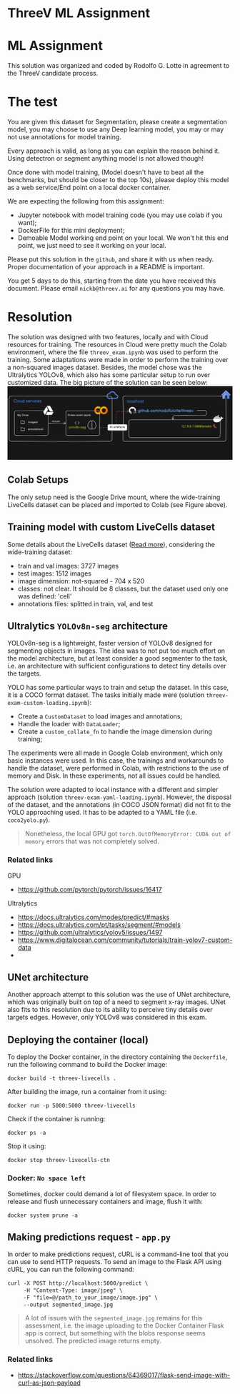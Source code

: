 # ThreeV ML Assignment

# ML Assignment 
This solution was organized and coded by Rodolfo G. Lotte in agreement to the ThreeV candidate process.

# The test
You are given this dataset for Segmentation, please create a segmentation model, you may choose to use any Deep learning model, you may or may not use annotations for model training.

Every approach is valid, as long as you can explain the reason behind it. Using detectron or segment anything model is not allowed though!

Once done with model training, (Model doesn't have to beat all the benchmarks, but should be closer to the top 10s), please deploy this model as a web service/End point on a local docker container.

We are expecting the following from this assignment:
- Jupyter notebook with model training code (you may use colab if you want);
- DockerFile for this mini deployment;
- Demoable Model working end point on your local. We won't hit this end point, we just need to see it working on your local.

Please put this solution in the `github`, and share it with us when ready. Proper documentation of your approach in a README is important.

You get 5 days to do this, starting from the date you have received this document. Please email `nickb@threev.ai` for any questions you may have.

# Resolution
The solution was designed with two features, locally and with Cloud resources for training. The resources in Cloud were pretty much the Colab environment, where the file `threev_exam.ipynb` was used to perform the training. Some adaptations were made in order to perform the training over a non-squared images dataset. Besides, the model chose was the Ultralytics YOLOv8, which also has some particular setup to run over customized data. The big picture of the solution can be seen below:
![alt text](pics/threev-schema.png "Solution schema diagram")

## Colab Setups
The only setup need is the Google Drive mount, where the wide-training LiveCells dataset can be placed and imported to Colab (see Figure above).

## Training model with custom LiveCells dataset
Some details about the LiveCells dataset ([Read more](https://github.com/sartorius-research/LIVECell)), considering the wide-training dataset:
- train and val images: 3727 images
- test images: 1512 images
- image dimension: not-squared - 704 x 520
- classes: not clear. It should be 8 classes, but the dataset used only one was defined: 'cell'
- annotations files: splitted in train, val, and test

## Ultralytics `YOLOv8n-seg` architecture
YOLOv8n-seg is a lightweight, faster version of YOLOv8 designed for segmenting objects in images. The idea was to not put too much effort on the model architecture, but at least consider a good segmenter to the task, i.e. an architecture with sufficient configurations to detect tiny details over the targets. 

YOLO has some particular ways to train and setup the dataset. In this case, it is a COCO format dataset. The tasks initially made were (solution `threev-exam-custom-loading.ipynb`):
- Create a `CustomDataset` to load images and annotations;
- Handle the loader with `DataLoader`;
- Create a `custom_collate_fn` to handle the image dimension during training;

The experiments were all made in Google Colab environment, which only basic instances were used. In this case, the trainings and workarounds to handle the dataset, were performed in Colab, with restrictions to the use of memory and Disk. In these experiments, not all issues could be handled. 

The solution were adapted to local instance with a different and simpler approach (solution `threev-exam-yaml-loading.ipynb`). However, the disposal of the dataset, and the annotations (in COCO JSON format) did not fit to the YOLO approaching used. It has to be adapted to a YAML file (i.e. `coco2yolo.py`). 

> Nonetheless, the local GPU got `torch.OutOfMemoryError: CUDA out of memory` errors that was not completely solved.

### Related links

GPU
- https://github.com/pytorch/pytorch/issues/16417

Ultralytics
- https://docs.ultralytics.com/modes/predict/#masks
- https://docs.ultralytics.com/pt/tasks/segment/#models
- https://github.com/ultralytics/yolov5/issues/1497
- https://www.digitalocean.com/community/tutorials/train-yolov7-custom-data
- 

## UNet architecture
Another approach attempt to this solution was the use of UNet architecture, which was originally built on top of a need to segment x-ray images. UNet also fits to this resolution due to its ability to perceive tiny details over targets edges. However, only YOLOv8 was considered in this exam.

## Deploying the container (local)
To deploy the Docker container, in the directory containing the `Dockerfile`, run the following command to build the Docker image:
```
docker build -t threev-livecells .
```

After building the image, run a container from it using:
```
docker run -p 5000:5000 threev-livecells
```

Check if the container is running:
```
docker ps -a
```

Stop it using:
```
docker stop threev-livecells-ctn
```

### Docker: `No space left`
Sometimes, docker could demand a lot of filesystem space. In order to release and flush unnecessary containers and image, flush it with:
```
docker system prune -a
```

## Making predictions request - `app.py`
In order to make predictions request, cURL is a command-line tool that you can use to send HTTP requests. To send an image to the Flask API using cURL, you can run the following command:
```
curl -X POST http://localhost:5000/predict \
     -H "Content-Type: image/jpeg" \
     -F "file=@/path_to_your_image/image.jpg" \
     --output segmented_image.jpg
```

> A lot of issues with the `segmented_image.jpg` remains for this assessment, i.e. the image uploading to the Docker Container Flask app is correct, but something with the blobs response seems unsolved. The predicted image returns empty.

### Related links
- https://stackoverflow.com/questions/64369017/flask-send-image-with-curl-as-json-payload
